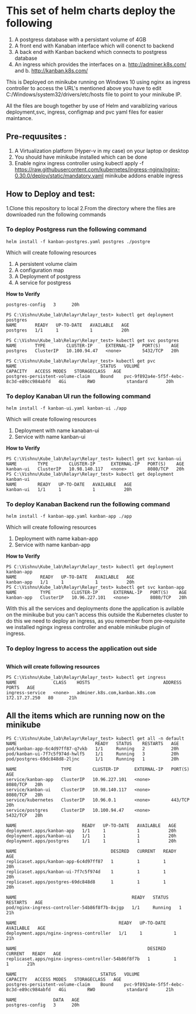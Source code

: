 # This set of helm charts deploy the following 

1. A postgress database with a persistant volume of 4GB 
2. A front end with Kanaban interface which will conenct to backend 
3. A back end with Kanban backend which connects to postgress database
4. An ingress which provides the interfaces on 
    a. http://adminer.k8s.com/ and 
    b. http://kanban.k8s.com/ 


This is Deployed on minikube running on Windows 10  using nginx as ingress controller to access the URL's mentioned above you have to  edit C:/Windows/system32/drivers/etc/hosts file to point to your minikube IP. 

All the files are bough together by use of Helm and varaiblizing various deployment,svc, ingress, configmap and pvc yaml files for easier maintance. 

## Pre-requusites : 

1. A Virtualization platform (Hyper-v in my case) on your laptop or desktop 
2. You should have minikube installed which can be done  
3. Enable nginx ingress controller using 
  kubectl apply -f https://raw.githubusercontent.com/kubernetes/ingress-nginx/nginx-0.30.0/deploy/static/mandatory.yaml
  minikube addons enable ingress

## How to Deploy and test: 

1.Clone this repository to local 
2.From the directory where the files are downloaded run the following commands 

### To deploy Postgress run the following command

```helm install -f kanban-postgres.yaml postgres ./postgre```

Which will create following resources
1. A persistent volume claim 
2. A configuration map 
3. A Deployment of postgress 
4. A service for postgress

**How to Verify**

```PS C:\Vishnu\Kube_lab\Relayr\Relayr_test> kubectl get cm                                                                                                                                                                                     NAME              DATA   AGE
postgres-config   3      20h

PS C:\Vishnu\Kube_lab\Relayr\Relayr_test> kubectl get deployment postgres
NAME       READY   UP-TO-DATE   AVAILABLE   AGE
postgres   1/1     1            1           20h

PS C:\Vishnu\Kube_lab\Relayr\Relayr_test> kubectl get svc postgres
NAME       TYPE        CLUSTER-IP     EXTERNAL-IP   PORT(S)    AGE
postgres   ClusterIP   10.100.94.47   <none>        5432/TCP   20h

PS C:\Vishnu\Kube_lab\Relayr\Relayr_test> kubectl get pvc
NAME                                STATUS   VOLUME                                     CAPACITY   ACCESS MODES   STORAGECLASS   AGE
postgres-persistent-volume-claim    Bound    pvc-9f892a4e-5f5f-4ebc-8c3d-e89cc984abfd   4Gi        RWO            standard       20h
```

### To deploy Kanaban UI run the following command
```helm install -f kanban-ui.yaml kanban-ui ./app```

Which will create following resources

1. Deployment with name kanaban-ui 
2. Service with name kanban-ui 

**How to Verify** 
```
PS C:\Vishnu\Kube_lab\Relayr\Relayr_test> kubectl get svc kanban-ui                                                                                                               NAME        TYPE        CLUSTER-IP      EXTERNAL-IP   PORT(S)    AGE
kanban-ui   ClusterIP   10.98.140.117   <none>        8080/TCP   20h
PS C:\Vishnu\Kube_lab\Relayr\Relayr_test> kubectl get deployment kanban-ui                                                                                                        NAME        READY   UP-TO-DATE   AVAILABLE   AGE
kanban-ui   1/1     1            1           20h
```
### To deploy Kanaban Backend run the following command

```helm install -f kanban-app.yaml kanban-app ./app```

Which will create following resources 

1. Deployment with name kaban-app
2. Service with name kanban-app

**How to Verify**
```
PS C:\Vishnu\Kube_lab\Relayr\Relayr_test> kubectl get deployment kanban-app                                                                                                       NAME         READY   UP-TO-DATE   AVAILABLE   AGE
kanban-app   1/1     1            1           20h
PS C:\Vishnu\Kube_lab\Relayr\Relayr_test> kubectl get svc kanban-app                                                                                                             NAME         TYPE        CLUSTER-IP      EXTERNAL-IP   PORT(S)    AGE
kanban-app   ClusterIP   10.96.227.101   <none>        8080/TCP   20h
```

With this all the services and deployments done the application is avilable on the minikube but you can't access this outside the Kubernetes cluster to do this we need to deploy 
an ingress, as you remember from pre-requisite we installed ngingx ingress controller and enable minikube plugin of ingress. 

### To deploy Ingress to access the application out side 

```helm install -f ingress.yaml ingress ./ingress
```

**Which will create following resources**
```
PS C:\Vishnu\Kube_lab\Relayr\Relayr_test> kubectl get ingress                                                                                                                     
NAME              CLASS    HOSTS                            ADDRESS         PORTS   AGE
ingress-service   <none>   adminer.k8s.com,kanban.k8s.com   172.17.27.250   80      21h
```

## All the items which are running now on the minikube 
```
PS C:\Vishnu\Kube_lab\Relayr\Relayr_test> kubectl get all -n default                                                                                                              NAME                              READY   STATUS    RESTARTS   AGE
pod/kanban-app-6c4d97ff87-q7vkb   1/1     Running   2          20h
pod/kanban-ui-7f7c5f974d-hwlf5    1/1     Running   3          20h
pod/postgres-69dc848d8-2ljnc      1/1     Running   1          20h

NAME                 TYPE        CLUSTER-IP      EXTERNAL-IP   PORT(S)    AGE
service/kanban-app   ClusterIP   10.96.227.101   <none>        8080/TCP   20h
service/kanban-ui    ClusterIP   10.98.140.117   <none>        8080/TCP   20h
service/kubernetes   ClusterIP   10.96.0.1       <none>        443/TCP    20h
service/postgres     ClusterIP   10.100.94.47    <none>        5432/TCP   20h

NAME                         READY   UP-TO-DATE   AVAILABLE   AGE
deployment.apps/kanban-app   1/1     1            1           20h
deployment.apps/kanban-ui    1/1     1            1           20h
deployment.apps/postgres     1/1     1            1           20h

NAME                                    DESIRED   CURRENT   READY   AGE
replicaset.apps/kanban-app-6c4d97ff87   1         1         1       20h
replicaset.apps/kanban-ui-7f7c5f974d    1         1         1       20h
replicaset.apps/postgres-69dc848d8      1         1         1       20h

NAME                                            READY   STATUS    RESTARTS   AGE
pod/nginx-ingress-controller-54b86f8f7b-8xjgp   1/1     Running   1          21h

NAME                                       READY   UP-TO-DATE   AVAILABLE   AGE
deployment.apps/nginx-ingress-controller   1/1     1            1           21h

NAME                                                  DESIRED   CURRENT   READY   AGE
replicaset.apps/nginx-ingress-controller-54b86f8f7b   1         1         1       21h

NAME                                STATUS   VOLUME                                     CAPACITY   ACCESS MODES   STORAGECLASS   AGE
postgres-persistent-volume-claim    Bound    pvc-9f892a4e-5f5f-4ebc-8c3d-e89cc984abfd   4Gi        RWO            standard       21h

NAME              DATA   AGE
postgres-config   3      20h
```

